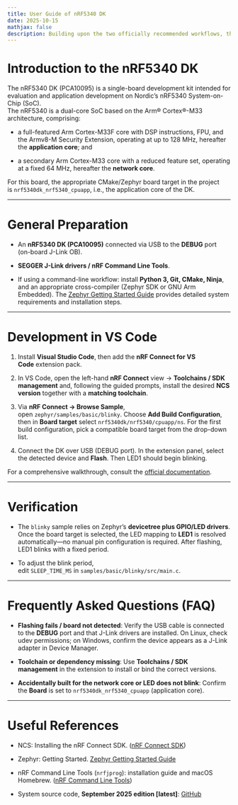 ```yaml
---
title: User Guide of nRF5340 DK
date: 2025-10-15
mathjax: false
description: Building upon the two officially recommended workflows, this chapter details, from first principles, how to configure and use the nRF5340 DK on a local workstation. The Nordic nRF Connect SDK (NCS), built on Zephyr, is the preferred toolchain; for most projects, the official guidance is to build within the **nRF Connect for VS Code** extension.
---
```


# Introduction to the nRF5340 DK

The nRF5340 DK (PCA10095) is a single-board development kit intended for evaluation and application development on Nordic’s nRF5340 System-on-Chip (SoC).  
The nRF5340 is a dual-core SoC based on the Arm® Cortex®-M33 architecture, comprising:

- a full-featured Arm Cortex-M33F core with DSP instructions, FPU, and the Armv8-M Security Extension, operating at up to 128 MHz, hereafter the **application core**; and
    
- a secondary Arm Cortex-M33 core with a reduced feature set, operating at a fixed 64 MHz, hereafter the **network core**.

For this board, the appropriate CMake/Zephyr board target in the project is `nrf5340dk_nrf5340_cpuapp`, i.e., the application core of the DK.

---

# General Preparation

- An **nRF5340 DK (PCA10095)** connected via USB to the **DEBUG** port (on-board J-Link OB).
    
- **SEGGER J-Link drivers / nRF Command Line Tools**.

- If using a command-line workflow: install **Python 3, Git, CMake, Ninja**, and an appropriate cross-compiler (Zephyr SDK or GNU Arm Embedded). The [Zephyr Getting Started Guide](https://docs.zephyrproject.org/latest/develop/getting_started/index.html) provides detailed system requirements and installation steps.

---

# Development in VS Code

1. Install **Visual Studio Code**, then add the **nRF Connect for VS Code** extension pack.
    
2. In VS Code, open the left-hand **nRF Connect** view → **Toolchains / SDK management** and, following the guided prompts, install the desired **NCS version** together with a **matching toolchain**.
    
3. Via **nRF Connect → Browse Sample**, open `zephyr/samples/basic/blinky`. Choose **Add Build Configuration**, then in **Board target** select `nrf5340dk/nrf5340/cpuapp/ns`. For the first build configuration, pick a compatible board target from the drop-down list.
    
4. Connect the DK over USB (DEBUG port). In the extension panel, select the detected device and **Flash**. Then LED1 should begin blinking.

For a comprehensive walkthrough, consult the [official documentation](https://docs.nordicsemi.com/bundle/nrf-connect-vscode/page/index.html).

---

# Verification

- The `blinky` sample relies on Zephyr’s **devicetree plus GPIO/LED drivers**. Once the board target is selected, the LED mapping to **LED1** is resolved automatically—no manual pin configuration is required. After flashing, LED1 blinks with a fixed period.
    
- To adjust the blink period, edit `SLEEP_TIME_MS` in `samples/basic/blinky/src/main.c`.

---

# Frequently Asked Questions (FAQ)

- **Flashing fails / board not detected**: Verify the USB cable is connected to the **DEBUG** port and that J-Link drivers are installed. On Linux, check udev permissions; on Windows, confirm the device appears as a J-Link adapter in Device Manager.
    
- **Toolchain or dependency missing**: Use **Toolchains / SDK management** in the extension to install or bind the correct versions.
    
- **Accidentally built for the network core or LED does not blink**: Confirm the **Board** is set to `nrf5340dk_nrf5340_cpuapp` (application core).

---

# Useful References

- NCS: Installing the nRF Connect SDK. ([nRF Connect SDK](https://docs.nordicsemi.com/bundle/ncs-latest/page/nrf/installation/install_ncs.html?utm_source=chatgpt.com "Installing the nRF Connect SDK - Technical Documentation"))
    
- Zephyr: Getting Started. [Zephyr Getting Started Guide](https://docs.zephyrproject.org/latest/develop/getting_started/index.html)
    
- nRF Command Line Tools (`nrfjprog`): installation guide and macOS Homebrew. ([nRF Command Line Tools](https://docs.nordicsemi.com/bundle/ug_nrf_cltools/page/UG/cltools/nrf_installation.html?utm_source=chatgpt.com "Installing the nRF Command Line Tools"))
    
- System source code, **September 2025 edition [latest]**: [GitHub](https://github.com/Pasdeau/Sys_collect)
